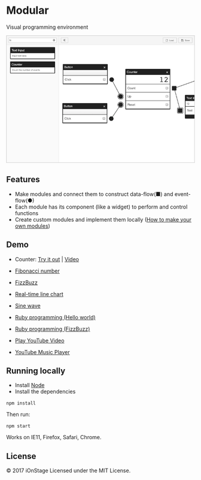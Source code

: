 # Modular

Visual programming environment

[<img src="assets/screenshot.png" alt="Screen Shot">](https://www.ionstage.org/modular/)

## Features

- Make modules and connect them to construct data-flow(■) and event-flow(●)
- Each module has its component (like a widget) to perform and control functions
- Create custom modules and implement them locally ([How to make your own modules](./modular_modules/README.md#how-to-make-your-own-modules))

## Demo

- Counter: [Try it out](https://www.ionstage.org/modular/?demo=counter) | [Video](https://youtu.be/fnvV3ylTCN0)

- [Fibonacci number](https://www.ionstage.org/modular/?demo=fibonacci_number)

- [FizzBuzz](https://www.ionstage.org/modular/?demo=fizz_buzz)

- [Real-time line chart](https://www.ionstage.org/modular/?demo=real_time_line_chart)

- [Sine wave](https://www.ionstage.org/modular/?demo=sine_wave)

- [Ruby programming (Hello world)](https://www.ionstage.org/modular/?demo=ruby_programming_hello_world)

- [Ruby programming (FizzBuzz)](https://www.ionstage.org/modular/?demo=ruby_programming_fizz_buzz)

- [Play YouTube Video](https://www.ionstage.org/modular/?demo=play_youtube_video)

- [YouTube Music Player](https://www.ionstage.org/modular/?demo=youtube_music_player)

## Running locally

- Install [Node](https://nodejs.org/en/download/)
- Install the dependencies

```
npm install
```

Then run:

```
npm start
```

Works on IE11, Firefox, Safari, Chrome.

## License

&copy; 2017 iOnStage
Licensed under the MIT License.
